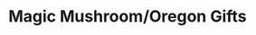 ---
title: "Magic Mushroom/Oregon Gifts"
url: /sutherlin/magic-mushroom-oregon-gifts/
shop: herbalist
---